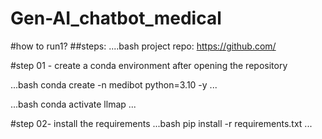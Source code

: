 # Gen-AI_chatbot_medical


#how to run1?
##steps:
....bash
project repo: https://github.com/

#step 01 - create a conda environment after opening the repository

...bash
conda create -n medibot python=3.10 -y
...

...bash
conda activate llmap
...

#step 02- install the requirements
...bash
pip install -r requirements.txt
...